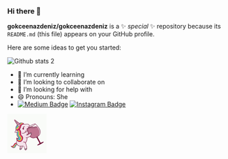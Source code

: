 ### Hi there 👋


**gokceenazdeniz/gokceenazdeniz** is a ✨ _special_ ✨ repository because its `README.md` (this file) appears on your GitHub profile.

Here are some ideas to get you started:

![Github stats 2](https://github-readme-stats.vercel.app/api?username=gokceenazdeniz&show_icons=true&theme=radical)
- 🌱 I’m currently learning 
- 👯 I’m looking to collaborate on 
- 🤔 I’m looking for help with 
- 😄 Pronouns: She
- [![Medium Badge](https://img.shields.io/badge/-Medium-757575?style=flat-quare&labelColor=757575&logo=Medium&logoColor=white&link=link)](https://medium.com/@gokceenazdeniz) [![Instagram Badge](https://img.shields.io/badge/-Instagram-C13584?style=flat-quare&labelColor=C13584&logo=instagram&logoColor=white&link=link)](https://www.instagram.com/gokceenazdeniz/)

<img src="animated-unicorn.gif" width="auto">
